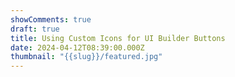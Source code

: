 ```yaml
---
showComments: true
draft: true
title: Using Custom Icons for UI Builder Buttons
date: 2024-04-12T08:39:00.000Z
thumbnail: "{{slug}}/featured.jpg"
---
```

